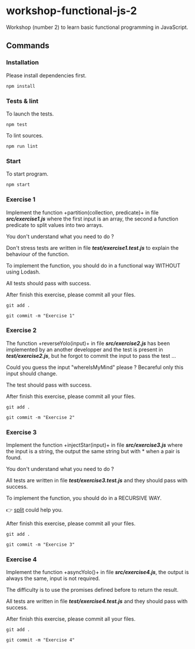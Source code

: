 # workshop-functional-js-2

Workshop (number 2) to learn basic functional programming in JavaScript.

## Commands

### Installation

Please install dependencies first.

	npm install

### Tests & lint

To launch the tests.

	npm test

To lint sources.

	npm run lint

### Start

To start program.

	npm start

### Exercise 1

Implement the function +partition(collection, predicate)+ in file **_src/exercise1.js_** where the first input is an array, the second a function predicate to split values into two arrays.

You don't understand what you need to do ?

Don't stress tests are written in file **_test/exercise1.test.js_** to explain the behaviour of the function.

To implement the function, you should do in a functional way WITHOUT using Lodash.

All tests should pass with success.

After finish this exercise, please commit all your files.

	git add .

	git commit -m "Exercise 1"

### Exercise 2

The function +reverseYolo(input)+ in file **_src/exercise2.js_** has been implemented by an another developper and the test is present in **_test/exercise2.js_**, but he forgot to commit the input to pass the test ...

Could you guess the input "whereIsMyMind" please ? Becareful only this input should change.

The test should pass with success.

After finish this exercise, please commit all your files.

	git add .

	git commit -m "Exercise 2"

### Exercise 3

Implement the function +injectStar(input)+ in file **_src/exercise3.js_** where the input is a string, the output the same string but with * when a pair is found.

You don't understand what you need to do ?

All tests are written in file **_test/exercise3.test.js_** and they should pass with success.

To implement the function, you should do in a RECURSIVE WAY.

:point_right: [split](https://developer.mozilla.org/fr/docs/Web/JavaScript/Reference/Objets_globaux/String/split) could help you.

After finish this exercise, please commit all your files.

	git add .

	git commit -m "Exercise 3"

### Exercise 4

Implement the function +asyncYolo()+ in file **_src/exercise4.js_**, the output is always the same, input is not required.

The difficulty is to use the promises defined before to return the result.

All tests are written in file **_test/exercise4.test.js_** and they should pass with success.

After finish this exercise, please commit all your files.

	git add .

	git commit -m "Exercise 4"